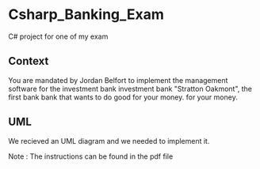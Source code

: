 # Csharp_Banking_Exam
C# project for one of my exam

## Context
You are mandated by Jordan Belfort to implement the management software for the investment bank
investment bank "Stratton Oakmont", the first bank bank that wants to do good for your money. for your money. 

## UML
We recieved an UML diagram and we needed to implement it.

Note : The instructions can be found in the pdf file
